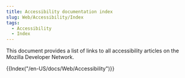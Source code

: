 ```yaml
---
title: Accessibility documentation index
slug: Web/Accessibility/Index
tags:
  - Accessibility
  - Index
---
```

<p class="summary"><span class="seoSummary">This document provides a list of links to all accessibility articles on the Mozilla Developer Network.</span></p>

<p>{{Index("/en-US/docs/Web/Accessibility")}}</p>
